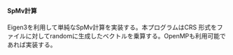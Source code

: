 #### SpMv計算
Eigen3を利用して単純なSpMv計算を実装する。本プログラムはCRS 形式をファイルに対してrandomに生成したベクトルを乗算する。OpenMPも利用可能であれば実装する。
